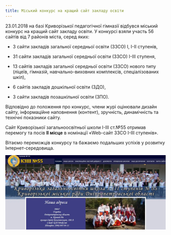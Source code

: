 ```yaml
---
title: Міський конкурс на кращий сайт закладу освіти
---
```


23.01.2018 на базі Криворізької педагогічної гімназії відбувся міський конкурс на кращий сайт закладу освіти. У конкурсі взяли участь 56 сайтів від 7 районів міста, серед яких:

- 3 сайти закладів загальної середньої освіти (ЗЗСО) І, І-ІІ ступенів,
- 31 сайти закладів загальної середньої освіти (ЗЗСО) І-ІІІ ступеня,
- 13 сайтів закладів загальної середньої освіти (ЗЗСО) нового типу (ліцеїв, гімназій, навчально-виховних комплексів, спеціалізованих шкіл),

- 6 сайтів закладів дошкільної освіти (ЗДО),
- 3 сайти закладів позашкільної освіти (ЗПО).

Відповідно до положення про конкурс, члени журі оцінювали дизайн сайту, інформаційне наповнення (контент), зручність, динамічність та технічні показники сайту.

Сайт Криворізької загальноосвітньої школи І-ІІІ ст.№55 отримав перемогу та посів **ІІ місце** в номінації «Web-сайт ЗЗСО І-ІІІ ступенів».

Вітаємо переможців конкурсу та бажаємо подальших успіхів у розвитку Інтернет-середовища.

![](site-photo.webp)
